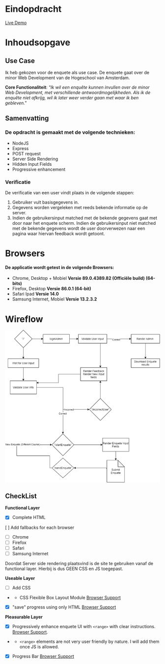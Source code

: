 # Eindopdracht

[Live Demo](https://BT2021.herokuapp.com)

# Inhoudsopgave

## Use Case

Ik heb gekozen voor de enquete als use case.
De enquete gaat over de minor Web Development van de Hogeschool van Amsterdam.

**Core Functionaliteit**: _"Ik wil een enquête kunnen invullen over de minor Web Development, met verschillende antwoordmogelijkheden. Als ik de enquête niet afkrijg, wil ik later weer verder gaan met waar ik ben gebleven."_

## Samenvatting

### De opdracht is gemaakt met de volgende technieken:

- NodeJS
- Express
- POST request
- Server Side Rendering
- Hidden Input Fields
- Progressive enhancement

### Verificatie

De verificatie van een user vindt plaats in de volgende stappen:

1. Gebruiker vult basisgegevens in.
2. Gegevens worden vergeleken met reeds bekende informatie op de server.
3. Indien de gebruikersinput matched met de bekende gegevens gaat met door naar het enquete scherm. Indien de gebruikersinput niet matched met de bekende gegevens wordt de user doorverwezen naar een pagina waar hiervan feedback wordt getoont.

# Browsers

#### De applicatie wordt getest in de volgende Browsers:

- Chrome, Desktop + Mobiel **Versie 89.0.4389.82 (Officiële build) (64-bits)**
- Firefox, Desktop **Versie 86.0.1 (64-bit)**
- Safari Ipad **Versie 14.0**
- Samsung Internet, Mobiel **Versie 13.2.3.2**

# Wireflow

![Wireflow](./assets/flow.png)

## CheckList

**Functional Layer**

- [x] Complete HTML

[ ] Add fallbacks for each browser

- [ ] Chrome
- [ ] Firefox
- [ ] Safari
- [ ] Samsung Internet

Doordat Server side rendering plaatsvind is de site te gebruiken vanaf de functional layer. Hierbij is dus GEEN CSS en JS toegepast.

**Useable Layer**

- [ ] Add CSS

- - CSS Flexible Box Layout Module [Browser Support](https://caniuse.com/flexbox)

- [x] "save" progress using only HTML [Browser Support](https://caniuse.com/?search=autocomplete)

**Pleasurable Layer**

- [x] Progressively enhance enquete UI with `<range>` with clear instructions. [Browser Support](https://caniuse.com/input-range).

- - `<range>` elements are not very user friendly by nature. I will add them once JS is allowed.

- [x] Progress Bar [Browser Support](https://caniuse.com/?search=onScroll)

